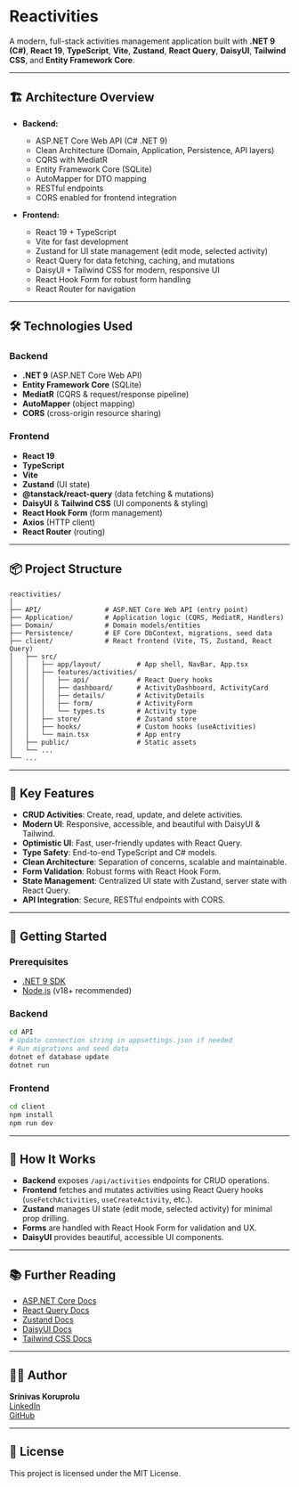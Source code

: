 # Reactivities

A modern, full-stack activities management application built with **.NET 9 (C#)**, **React 19**, **TypeScript**, **Vite**, **Zustand**, **React Query**, **DaisyUI**, **Tailwind CSS**, and **Entity Framework Core**.

---

## 🏗️ Architecture Overview

- **Backend:**
  - ASP.NET Core Web API (C# .NET 9)
  - Clean Architecture (Domain, Application, Persistence, API layers)
  - CQRS with MediatR
  - Entity Framework Core (SQLite)
  - AutoMapper for DTO mapping
  - RESTful endpoints
  - CORS enabled for frontend integration

- **Frontend:**
  - React 19 + TypeScript
  - Vite for fast development
  - Zustand for UI state management (edit mode, selected activity)
  - React Query for data fetching, caching, and mutations
  - DaisyUI + Tailwind CSS for modern, responsive UI
  - React Hook Form for robust form handling
  - React Router for navigation

---

## 🛠️ Technologies Used

### Backend
- **.NET 9** (ASP.NET Core Web API)
- **Entity Framework Core** (SQLite)
- **MediatR** (CQRS & request/response pipeline)
- **AutoMapper** (object mapping)
- **CORS** (cross-origin resource sharing)

### Frontend
- **React 19**
- **TypeScript**
- **Vite**
- **Zustand** (UI state)
- **@tanstack/react-query** (data fetching & mutations)
- **DaisyUI** & **Tailwind CSS** (UI components & styling)
- **React Hook Form** (form management)
- **Axios** (HTTP client)
- **React Router** (routing)

---

## 📦 Project Structure

```
reactivities/
│
├── API/                # ASP.NET Core Web API (entry point)
├── Application/        # Application logic (CQRS, MediatR, Handlers)
├── Domain/             # Domain models/entities
├── Persistence/        # EF Core DbContext, migrations, seed data
├── client/             # React frontend (Vite, TS, Zustand, React Query)
│   ├── src/
│   │   ├── app/layout/         # App shell, NavBar, App.tsx
│   │   ├── features/activities/
│   │   │   ├── api/            # React Query hooks
│   │   │   ├── dashboard/      # ActivityDashboard, ActivityCard
│   │   │   ├── details/        # ActivityDetails
│   │   │   ├── form/           # ActivityForm
│   │   │   └── types.ts        # Activity type
│   │   ├── store/              # Zustand store
│   │   ├── hooks/              # Custom hooks (useActivities)
│   │   └── main.tsx            # App entry
│   ├── public/                 # Static assets
│   └── ...
└── ...
```

---

## 🚦 Key Features
- **CRUD Activities**: Create, read, update, and delete activities.
- **Modern UI**: Responsive, accessible, and beautiful with DaisyUI & Tailwind.
- **Optimistic UI**: Fast, user-friendly updates with React Query.
- **Type Safety**: End-to-end TypeScript and C# models.
- **Clean Architecture**: Separation of concerns, scalable and maintainable.
- **Form Validation**: Robust forms with React Hook Form.
- **State Management**: Centralized UI state with Zustand, server state with React Query.
- **API Integration**: Secure, RESTful endpoints with CORS.

---

## 🚀 Getting Started

### Prerequisites
- [.NET 9 SDK](https://dotnet.microsoft.com/en-us/download/dotnet/9.0)
- [Node.js](https://nodejs.org/) (v18+ recommended)

### Backend
```sh
cd API
# Update connection string in appsettings.json if needed
# Run migrations and seed data
dotnet ef database update
dotnet run
```

### Frontend
```sh
cd client
npm install
npm run dev
```

---

## 🧩 How It Works
- **Backend** exposes `/api/activities` endpoints for CRUD operations.
- **Frontend** fetches and mutates activities using React Query hooks (`useFetchActivities`, `useCreateActivity`, etc.).
- **Zustand** manages UI state (edit mode, selected activity) for minimal prop drilling.
- **Forms** are handled with React Hook Form for validation and UX.
- **DaisyUI** provides beautiful, accessible UI components.

---

## 📚 Further Reading
- [ASP.NET Core Docs](https://learn.microsoft.com/en-us/aspnet/core/)
- [React Query Docs](https://tanstack.com/query/latest)
- [Zustand Docs](https://docs.pmnd.rs/zustand/getting-started/introduction)
- [DaisyUI Docs](https://daisyui.com/)
- [Tailwind CSS Docs](https://tailwindcss.com/)

---

## 👨‍💻 Author

**Srinivas Koruprolu**  
[LinkedIn](https://linkedin.com/in/srinivas-koruprolu)  
[GitHub](https://github.com/srinivaskoruprolu007)

---

## 📝 License

This project is licensed under the MIT License.
